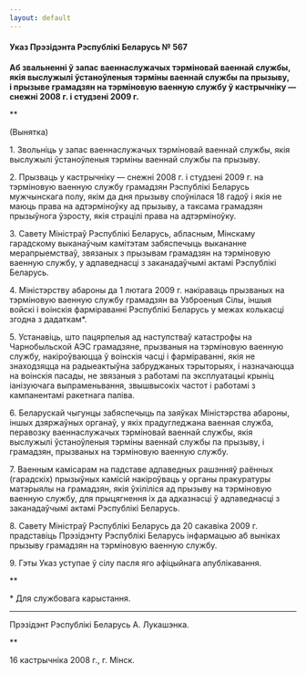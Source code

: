 ```yaml
---
layout: default
---
```


#### Указ Прэзідэнта Рэспублікі Беларусь № 567

**Аб звальненні ў запас ваеннаслужачых тэрміновай ваеннай службы, якія
выслужылі ўстаноўленыя тэрміны ваеннай службы па прызыву,  
і прызыве грамадзян на тэрміновую ваенную службу ў кастрычніку — снежні
2008 г. і студзені 2009 г.**

**

(Вынятка)

1\. Звольніць у запас ваеннаслужачых тэрміновай ваеннай службы, якія
выслужылі ўстаноўленыя тэрміны ваеннай службы па прызыву.

2\. Прызваць у кастрычніку — снежні 2008 г. і студзені 2009 г. на
тэрміновую ваенную службу грамадзян Рэспублікі Беларусь
мужчынскага полу, якім да дня прызыву споўнілася 18 гадоў і
якія не маюць права на адтэрміноўку ад прызыву, а таксама грамадзян
прызыўнога ўзросту, якія страцілі права на адтэрміноўку.

3\. Савету Міністраў Рэспублікі Беларусь, абласным, Мінскаму гарадскому
выканаўчым камітэтам забяспечыць выкананне мерапрыемстваў, звязаных з
прызывам грамадзян на тэрміновую ваенную службу, у адпаведнасці з
заканадаўчымі актамі Рэспублікі Беларусь.

4\. Міністэрству абароны да 1 лютага 2009 г. накіраваць прызваных на
тэрміновую ваенную службу грамадзян ва Узброеныя Сілы, іншыя войскі
і воінскія фарміраванні Рэспублікі Беларусь у межах колькасці згодна з
дадаткам\*.

5\. Устанавіць, што пацярпелыя ад наступстваў катастрофы на
Чарнобыльской АЭС грамадзяне, прызваныя на тэрміновую
ваенную службу, накіроўваюцца ў воінскія часці і фарміраванні,
якія не знаходзяцца на радыеактыўна забруджаных тэрыторыях, і
назначаюцца на воінскія пасады, не звязаныя з работамі па
эксплуатацыі крыніц іанізуючага выпраменьвання, звышвысокіх
частот і работамі з кампанентамі ракетнага паліва.

6\. Беларускай чыгунцы забяспечыць па заяўках Міністэрства абароны,
іншых дзяржаўных органаў, у якіх прадугледжана ваенная служба,
перавозку ваеннаслужачых тэрміновай ваеннай службы, якія выслужылі
ўстаноўленыя тэрміны ваеннай службы па прызыву, і грамадзян, прызваных
на тэрміновую ваенную службу.

7\. Ваенным камісарам на падставе адпаведных рашэнняў раённых
(гарадскіх) прызыўных камісій накіроўваць у органы пракуратуры
матэрыялы на грамадзян, якія ўхіліліся ад прызыву на тэрміновую ваенную
службу, для прыцягнення іх да адказнасці ў адпаведнасці з заканадаўчымі
актамі Рэспублікі Беларусь.

8\. Савету Міністраў Рэспублікі Беларусь да 20 сакавіка 2009 г.
прадставіць Прэзідэнту Рэспублікі Беларусь інфармацыю аб
выніках прызыву грамадзян на тэрміновую ваенную службу.

9\. Гэты Указ уступае ў сілу пасля яго афіцыйнага апублікавання.

**

\* Для службовага карыстання.

****

Прэзідэнт Рэспублікі Беларусь А. Лукашэнка.

**

16 кастрычніка 2008 г., г. Мінск.
